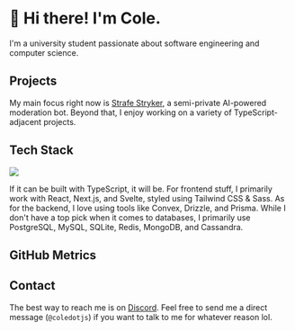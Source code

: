 # 👋 Hi there! I'm Cole.

I'm a university student passionate about software engineering and computer science.

## Projects

My main focus right now is [Strafe Stryker](https://strafestryker.pw), a semi-private AI-powered moderation bot. Beyond that, I enjoy working on a variety of TypeScript-adjacent projects.

## Tech Stack

![](https://skillicons.dev/icons?i=ts,js,electron,jest,nodejs,bun,deno,docker,kubernetes,firebase,gcp,planetscale,neon,postgres,mysql,sqlite,redis,mongodb,cassandra?perline=7)

If it can be built with TypeScript, it will be. For frontend stuff, I primarily work with React, Next.js, and Svelte, styled using Tailwind CSS & Sass. As for the backend, I love using tools like Convex, Drizzle, and Prisma. While I don't have a top pick when it comes to databases, I primarily use PostgreSQL, MySQL, SQLite, Redis, MongoDB, and Cassandra.

## GitHub Metrics

## Contact

The best way to reach me is on [Discord](https://discord.com/). Feel free to send me a direct message (`@coledotjs`) if you want to talk to me for whatever reason lol.